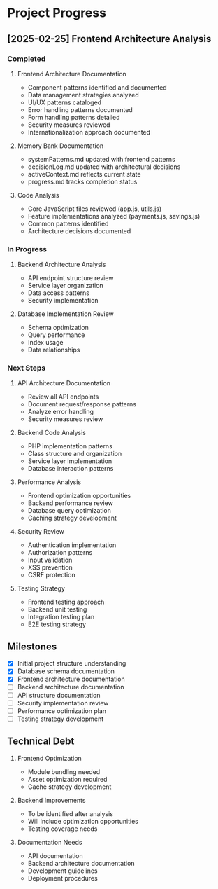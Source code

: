 # Project Progress

## [2025-02-25] Frontend Architecture Analysis

### Completed
1. Frontend Architecture Documentation
   - Component patterns identified and documented
   - Data management strategies analyzed
   - UI/UX patterns cataloged
   - Error handling patterns documented
   - Form handling patterns detailed
   - Security measures reviewed
   - Internationalization approach documented

2. Memory Bank Documentation
   - systemPatterns.md updated with frontend patterns
   - decisionLog.md updated with architectural decisions
   - activeContext.md reflects current state
   - progress.md tracks completion status

3. Code Analysis
   - Core JavaScript files reviewed (app.js, utils.js)
   - Feature implementations analyzed (payments.js, savings.js)
   - Common patterns identified
   - Architecture decisions documented

### In Progress
1. Backend Architecture Analysis
   - API endpoint structure review
   - Service layer organization
   - Data access patterns
   - Security implementation

2. Database Implementation Review
   - Schema optimization
   - Query performance
   - Index usage
   - Data relationships

### Next Steps
1. API Architecture Documentation
   - Review all API endpoints
   - Document request/response patterns
   - Analyze error handling
   - Security measures review

2. Backend Code Analysis
   - PHP implementation patterns
   - Class structure and organization
   - Service layer implementation
   - Database interaction patterns

3. Performance Analysis
   - Frontend optimization opportunities
   - Backend performance review
   - Database query optimization
   - Caching strategy development

4. Security Review
   - Authentication implementation
   - Authorization patterns
   - Input validation
   - XSS prevention
   - CSRF protection

5. Testing Strategy
   - Frontend testing approach
   - Backend unit testing
   - Integration testing plan
   - E2E testing strategy

## Milestones
- [x] Initial project structure understanding
- [x] Database schema documentation
- [x] Frontend architecture documentation
- [ ] Backend architecture documentation
- [ ] API structure documentation
- [ ] Security implementation review
- [ ] Performance optimization plan
- [ ] Testing strategy development

## Technical Debt
1. Frontend Optimization
   - Module bundling needed
   - Asset optimization required
   - Cache strategy development

2. Backend Improvements
   - To be identified after analysis
   - Will include optimization opportunities
   - Testing coverage needs

3. Documentation Needs
   - API documentation
   - Backend architecture documentation
   - Development guidelines
   - Deployment procedures